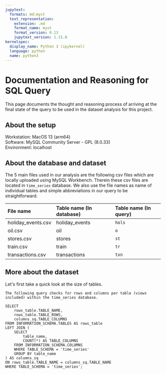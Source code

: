 ```yaml
---
jupytext:
  formats: md:myst
  text_representation:
    extension: .md
    format_name: myst
    format_version: 0.13
    jupytext_version: 1.15.0
kernelspec:
  display_name: Python 3 (ipykernel)
  language: python
  name: python3
---
```


# Documentation and Reasoning for SQL Query

This page documents the thought and reasoning process of arriving at the final state of the query to be used in the dataset analysis for this project.

## About the setup

Workstation: MacOS 13 (arm64)<br>
Software: MySQL Community Server - GPL (8.0.33)<br>
Environment: localhost

## About the database and dataset

The 5 main files used in our analysis are the following csv files which are locally uploaded using MySQL Workbench. Therein these csv files are located in `time_series` database. We also use the file names as name of individual tables and simple abbreviations in our query to be straightforward.


| File name | Table name (In database) | Table name (In query)
| :--- | :--- | :---
| holiday_events.csv | holiday_events | `hols`
| oil.csv | oil | `o`
| stores.csv | stores | `st`
| train.csv | train | `tr`
| transactions.csv | transactions | `txn`

## More about the dataset

Let's first take a quick look at the size of tables.

```{admonition} Query explanation
The following query checks for rows and columns per table (views included) within the time_series database.
```

```{code-cell}
SELECT
    rows_table.TABLE_NAME,
    rows_table.TABLE_ROWS,
    columns_sq.TABLE_COLUMNS
FROM INFORMATION_SCHEMA.TABLES AS rows_table
LEFT JOIN (
    SELECT
        table_name,
        COUNT(*) AS TABLE_COLUMNS
    FROM INFORMATION_SCHEMA.COLUMNS
    WHERE TABLE_SCHEMA = 'time_series'
    GROUP BY table_name
) AS columns_sq
ON rows_table.TABLE_NAME = columns_sq.TABLE_NAME
WHERE TABLE_SCHEMA = 'time_series';
```

